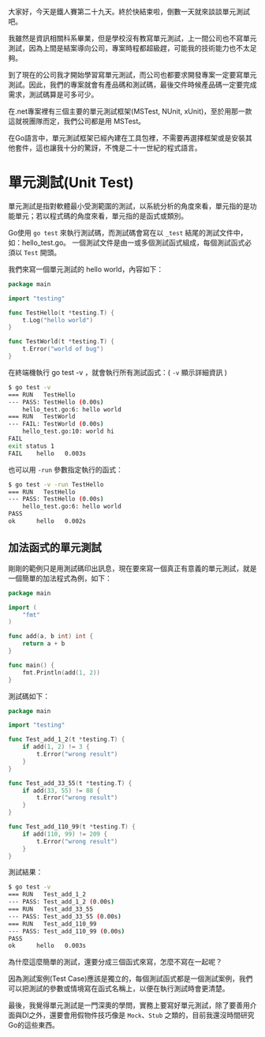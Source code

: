 大家好，今天是鐵人賽第二十九天。終於快結束啦，倒數一天就來談談單元測試吧。

我雖然是資訊相關科系畢業，但是學校沒有教寫單元測試，上一間公司也不寫單元測試，因為上間是結案導向公司，專案時程都超級趕，可能我的技術能力也不太足夠。

到了現在的公司我才開始學習寫單元測試，而公司也都要求開發專案一定要寫單元測試。因此，我們的專案就會有產品碼和測試碼，最後交件時候產品碼一定要完成需求，測試碼算是可多可少。

在.net專案裡有三個主要的單元測試框架(MSTest, NUnit, xUnit)，至於用那一款這就視團隊而定，我們公司都是用 MSTest。

在Go語言中，單元測試框架已經內建在工具包裡，不需要再選擇框架或是安裝其他套件，這也讓我十分的驚訝，不愧是二十一世紀的程式語言。



# 單元測試(Unit Test)

單元測試是指對軟體最小受測範圍的測試，以系統分析的角度來看，單元指的是功能單元；若以程式碼的角度來看，單元指的是函式或類別。

Go使用 `go test` 來執行測試碼，而測試碼會寫在以 `_test` 結尾的測試文件中，如：hello_test.go。 一個測試文件是由一或多個測試函式組成，每個測試函式必須以 `Test` 開頭。

我們來寫一個單元測試的 hello world，內容如下：

```go
package main

import "testing"

func TestHello(t *testing.T) {
	t.Log("hello world")
}

func TestWorld(t *testing.T) {
	t.Error("world of bug")
}
```

在終端機執行 go test -v ，就會執行所有測試函式：( `-v` 顯示詳細資訊 )

```bash
$ go test -v              
=== RUN   TestHello
--- PASS: TestHello (0.00s)
    hello_test.go:6: hello world
=== RUN   TestWorld
--- FAIL: TestWorld (0.00s)
    hello_test.go:10: world hi
FAIL
exit status 1
FAIL	hello	0.003s
```

也可以用 `-run` 參數指定執行的函式：

```bash
$ go test -v -run TestHello
=== RUN   TestHello
--- PASS: TestHello (0.00s)
    hello_test.go:6: hello world
PASS
ok  	hello	0.002s
```



## 加法函式的單元測試

剛剛的範例只是用測試碼印出訊息，現在要來寫一個真正有意義的單元測試，就是一個簡單的加法程式為例，如下：

```go
package main

import (
	"fmt"
)

func add(a, b int) int {
	return a + b
}

func main() {
	fmt.Println(add(1, 2))
}
```

測試碼如下：

```go
package main

import "testing"

func Test_add_1_2(t *testing.T) {
	if add(1, 2) != 3 {
		t.Error("wrong result")
	}
}

func Test_add_33_55(t *testing.T) {
	if add(33, 55) != 88 {
		t.Error("wrong result")
	}
}

func Test_add_110_99(t *testing.T) {
	if add(110, 99) != 209 {
		t.Error("wrong result")
	}
}
```

測試結果：

```bash
$ go test -v                
=== RUN   Test_add_1_2
--- PASS: Test_add_1_2 (0.00s)
=== RUN   Test_add_33_55
--- PASS: Test_add_33_55 (0.00s)
=== RUN   Test_add_110_99
--- PASS: Test_add_110_99 (0.00s)
PASS
ok  	hello	0.003s
```

為什麼這麼簡單的測試，還要分成三個函式來寫，怎麼不寫在一起呢？

因為測試案例(Test Case)應該是獨立的，每個測試函式都是一個測試案例，我們可以把測試的參數或情境寫在函式名稱上，以便在執行測試時會更清楚。

最後，我覺得單元測試是一門深奧的學問，實務上要寫好單元測試，除了要善用介面與DI之外，還要會用假物件技巧像是 `Mock`、`Stub` 之類的，目前我還沒時間研究Go的這些東西。
